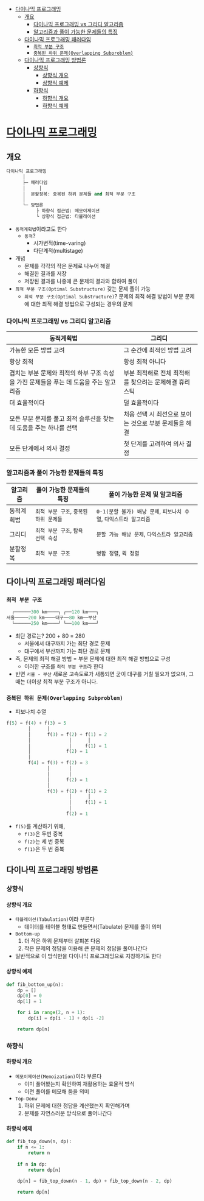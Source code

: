 - [다이나믹 프로그래밍](#다이나믹-프로그래밍)
  - [개요](#개요)
    - [다이나믹 프로그래밍 vs 그리디 알고리즘](#다이나믹-프로그래밍-vs-그리디-알고리즘)
    - [알고리즘과 풀이 가능한 문제들의 특징](#알고리즘과-풀이-가능한-문제들의-특징)
  - [다이나믹 프로그래밍 패러다임](#다이나믹-프로그래밍-패러다임)
    - [`최적 부분 구조`](#최적-부분-구조)
    - [`중복된 하위 문제(Overlapping Subproblem)`](#중복된-하위-문제overlapping-subproblem)
  - [다이나믹 프로그래밍 방법론](#다이나믹-프로그래밍-방법론)
    - [상향식](#상향식)
      - [상향식 개요](#상향식-개요)
      - [상향식 예제](#상향식-예제)
    - [하향식](#하향식)
      - [하향식 개요](#하향식-개요)
      - [하향식 예제](#하향식-예제)

# [다이나믹 프로그래밍](https://ko.wikipedia.org/wiki/%EB%8F%99%EC%A0%81_%EA%B3%84%ED%9A%8D%EB%B2%95)

## 개요

```py
다이나믹 프로그래밍
      │
      ├─ 패러다임
      │     │
      │  분할정복: 중복된 하위 분제들 and 최적 부분 구조
      │  
      └─ 방법론
           ├ 하향식 접근법: 메모이제이션
           └ 상향식 접근법: 타뷸레이션
```

- `동적계획법`이라고도 한다
  - `동적`?
    - 시가변적(time-varing)
    - 다단계적(multistage)
- 개념
  - 문제를 각각의 작은 문제로 나누어 해결
  - 해결한 결과를 저장
  - 저장된 결과를 나중에 큰 문제의 결과와 합하여 풀이
- `최적 부분 구조(Optimal Substructure)` 갖는 문제 풀이 가능
  - `최적 부분 구조(Optimal Substructure)`? 문제의 최적 해결 방법이 부분 문제에 대한 최적 해결 방법으로 구성되는 경우의 문제

### 다이나믹 프로그래밍 vs 그리디 알고리즘

| 동적계획법                                                                            | 그리디                                                 |
| ------------------------------------------------------------------------------------- | ------------------------------------------------------ |
| 가능한 모든 방법 고려                                                                 | 그 순간에 최적인 방법 고려                             |
| 항상 최적                                                                             | 항성 최적 아니다                                       |
| 겹치는 부분 문제와 최적의 하부 구조 속성을 가진 문제들을 푸는 데 도움을 주는 알고리즘 | 부분 최적해로 전체 최적해를 찾으려는 문제해결 휴리스틱 |
| 더 효율적이다                                                                         | 덜 효율적이다                                          |
| 모든 부분 문제를 풀고 최적 솔루션을 찾는 데 도움을 주는 하나를 선택                   | 처음 선택 시 최선으로 보이는 것으로 부분 문제들을 해결 |
| 모든 단계에서 의사 결정                                                               | 첫 단계를 고려하여 의사 결정                           |

### 알고리즘과 풀이 가능한 문제들의 특징

| 알고리즘   | 풇이 가능한 문제들의 특징              | 풀이 가능한 문제 및 알고리즘                                       |
| ---------- | -------------------------------------- | ------------------------------------------------------------------ |
| 동적계획법 | `최적 부분 구조`, `중복된 하위 문제들` | `0-1(분할 불가) 배낭 문제`, `피보나치 수열`, `다익스트라 알고리즘` |
| 그리디     | `최적 부분 구조`, `탐욕 선택 속성`     | `분할 가능 배낭 문제`, `다익스트라 알고리즘`                       |
| 분할정복   | `최적 부분 구조`                       | `병합 정렬`, `퀵 정렬`                                             |

## 다이나믹 프로그래밍 패러다임

### `최적 부분 구조`

```py
  ┌──────300 km────┐ ┌──120 km───┐
서울─────200 km────대구──80 km──부산
  └──────250 km────┘ └──100 km───┘
```

- 최단 경로는? 200 + 80 = 280
  - 서울에서 대구까지 가는 최단 경로 문제
  - 대구에서 부산까지 가는 최단 경로 문제
- 즉, 문제의 최적 해결 방법 = 부분 문제에 대한 최적 해결 방법으로 구성
  - 이러한 구조를 `최적 부분 구조`라 한다
- 반면 `서울 - 부산` 새로운 고속도로가 새통되면 굳이 대구를 거칠 필요가 없으며, 그때는 더이상 최적 부분 구조가 아니다.

### `중복된 하위 문제(Overlapping Subproblem)`

- 피보나치 수열

```py
f(5) = f(4) + f(3) = 5
        │      │
        │      f(3) = f(2) + f(1) = 2
        │              │      │
        │              │     f(1) = 1
        │             f(2) = 1
        │
        f(4) = f(3) + f(2) = 3
               │       │
               │       │
               │      f(2) = 1
               │
               f(3) = f(2) + f(1) = 2
                       │      │
                       │     f(1) = 1
                       │
                      f(2) = 1
```

- `f(5)`를 계산하기 위해,
  - `f(3)`은 두번 중복
  - `f(2)`는 세 번 중복
  - `f(1)`은 두 번 중복

## 다이나믹 프로그래밍 방법론

### 상향식

#### 상향식 개요

- `타뷸레이션(Tabulation)`이라 부른다
  - 데이터를 테이블 형태로 만들면서(Tabulate) 문제를 풀이 의미
- `Bottom-up`
  1. 더 작은 하위 문제부터 살펴본 다음
  2. 작은 문제의 정답을 이용해 큰 문제의 정답을 풀어나간다
- 일반적으로 이 방식만을 다이나믹 프로그래밍으로 지칭하기도 한다

#### 상향식 예제

```py
def fib_bottom_up(n):
    dp = []
    dp[0] = 0
    dp[1] = 1

    for i in range(2, n + 1):
        dp[i] = dp[i - 1] + dp[i -2]

    return dp[n]
```

### 하향식

#### 하향식 개요

- `메모이제이션(Memoization)`이라 부른다
  - 이미 풀어봤는지 확인하여 재활용하는 효율적 방식
  - 이전 풀이를 메모해 둠을 의미
- `Top-Donw`
  1. 하위 문제에 대한 정답을 계산했는지 확인해가며
  2. 문제를 자연스러운 방식으로 풀어나간다

#### 하향식 예제

```py
def fib_top_down(n, dp):
    if n <= 1:
        return n
    
    if n in dp:
        return dp[n]
    
    dp[n] = fib_top_down(n - 1, dp) + fib_top_down(n - 2, dp)

    return dp[n]
```
